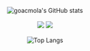 
<p align="center">
  <img align="middle" src="https://github-readme-stats.vercel.app/api?username=goacmola&show_icons=true&theme=radical" alt="goacmola's GitHub stats" />
  <br>
  <br>
  <img src="https://img.shields.io/badge/c-%2300599C.svg?style=for-the-badge&logo=c&logoColor=white" />
  <img src="https://img.shields.io/badge/c++-%2300599C.svg?style=for-the-badge&logo=c&logoColor=white" />
  <br>
  <br>
  <img src="https://github-readme-stats.vercel.app/api/top-langs/?username=goacmola&theme=radical&layout=compact)" alt="Top Langs" />
</p>
